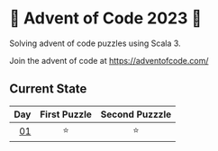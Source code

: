 # 🎄 Advent of Code 2023 🎄

Solving advent of code puzzles using Scala 3.

Join the advent of code at https://adventofcode.com/

## Current State

| Day | First Puzzle | Second Puzzzle |
| --: | :----------: | :------------: |
| [01](/Day01/advent01.scala) |      ⭐      |       ⭐       |
